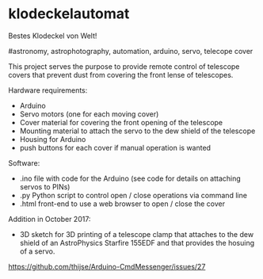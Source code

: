 # klodeckelautomat
Bestes Klodeckel von Welt!

#astronomy, astrophotography, automation, arduino, servo, telecope cover

This project serves the purpose to provide remote control of telescope covers that prevent dust from covering the front lense of telescopes.

Hardware requirements:
- Arduino
- Servo motors (one for each moving cover)
- Cover material for covering the front opening of the telescope
- Mounting material to attach the servo to the dew shield of the telescope
- Housing for Arduino
- push buttons for each cover if manual operation is wanted

Software:
- .ino file with code for the Arduino (see code for details on attaching servos to PINs)
- .py Python script to control open / close operations via command line
- .html front-end to use a web browser to open / close the cover

Addition in October 2017:
- 3D sketch for 3D printing of a telescope clamp that attaches to the dew shield of an AstroPhysics Starfire 155EDF and that provides the hosuing of a servo.


https://github.com/thijse/Arduino-CmdMessenger/issues/27
